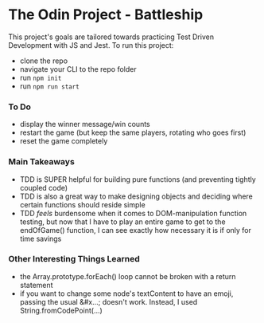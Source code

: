 # The Odin Project - Battleship
This project's goals are tailored towards practicing Test Driven Development with JS and Jest. To run this project:
- clone the repo
- navigate your CLI to the repo folder
- run ```npm init```
- run ```npm run start```

### To Do
- display the winner message/win counts
- restart the game (but keep the same players, rotating who goes first)
- reset the game completely

### Main Takeaways
- TDD is SUPER helpful for building pure functions (and preventing tightly coupled code)
- TDD is also a great way to make designing objects and deciding where certain functions should reside simple
- TDD *feels* burdensome when it comes to DOM-manipulation function testing, but now that I have to play an entire game to get to the endOfGame() function, I can see exactly how necessary it is if only for time savings

### Other Interesting Things Learned
- the Array.prototype.forEach() loop cannot be broken with a return statement
- if you want to change some node's textContent to have an emoji, passing the usual &#x...; doesn't work. Instead, I used String.fromCodePoint(...)